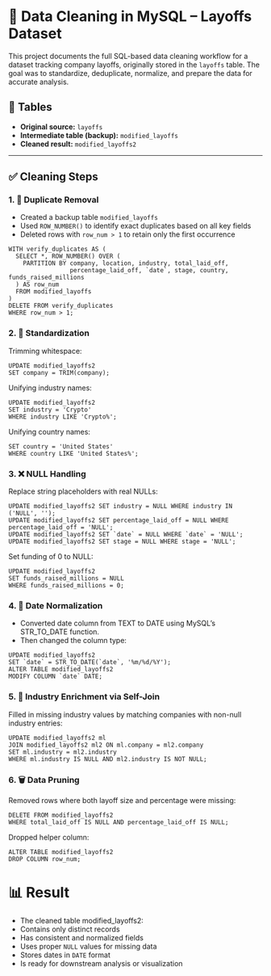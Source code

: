 # 🧼 Data Cleaning in MySQL – Layoffs Dataset

This project documents the full SQL-based data cleaning workflow for a dataset tracking company layoffs, originally stored in the `layoffs` table. The goal was to standardize, deduplicate, normalize, and prepare the data for accurate analysis.

## 📁 Tables

- **Original source:** `layoffs`
- **Intermediate table (backup):** `modified_layoffs`
- **Cleaned result:** `modified_layoffs2`

---

## ✅ Cleaning Steps

### 1. 🔁 Duplicate Removal

- Created a backup table `modified_layoffs`
- Used `ROW_NUMBER()` to identify exact duplicates based on all key fields
- Deleted rows with `row_num > 1` to retain only the first occurrence
~~~mysql
WITH verify_duplicates AS (
  SELECT *, ROW_NUMBER() OVER (
    PARTITION BY company, location, industry, total_laid_off,
                 percentage_laid_off, `date`, stage, country, funds_raised_millions
  ) AS row_num
  FROM modified_layoffs
)
DELETE FROM verify_duplicates
WHERE row_num > 1; 
~~~
### 2. 🧹 Standardization
Trimming whitespace:
~~~mysql
UPDATE modified_layoffs2
SET company = TRIM(company);
~~~
Unifying industry names:
~~~mysql
UPDATE modified_layoffs2
SET industry = 'Crypto'
WHERE industry LIKE 'Crypto%';
~~~
Unifying country names:
~~~mysql UPDATE modified_layoffs2
SET country = 'United States'
WHERE country LIKE 'United States%';
~~~
### 3. ❌ NULL Handling
Replace string placeholders with real NULLs:
~~~mysql
UPDATE modified_layoffs2 SET industry = NULL WHERE industry IN ('NULL', '');
UPDATE modified_layoffs2 SET percentage_laid_off = NULL WHERE percentage_laid_off = 'NULL';
UPDATE modified_layoffs2 SET `date` = NULL WHERE `date` = 'NULL';
UPDATE modified_layoffs2 SET stage = NULL WHERE stage = 'NULL';
~~~
Set funding of 0 to NULL:
~~~mysql
UPDATE modified_layoffs2
SET funds_raised_millions = NULL
WHERE funds_raised_millions = 0;
~~~
### 4. 📆 Date Normalization
- Converted date column from TEXT to DATE using MySQL’s STR_TO_DATE function.
- Then changed the column type:
~~~mysql
UPDATE modified_layoffs2
SET `date` = STR_TO_DATE(`date`, '%m/%d/%Y');
ALTER TABLE modified_layoffs2
MODIFY COLUMN `date` DATE;
~~~
### 5. 🔄 Industry Enrichment via Self-Join
Filled in missing industry values by matching companies with non-null industry entries:
~~~mysql
UPDATE modified_layoffs2 ml
JOIN modified_layoffs2 ml2 ON ml.company = ml2.company
SET ml.industry = ml2.industry
WHERE ml.industry IS NULL AND ml2.industry IS NOT NULL;
~~~
### 6. 🗑️ Data Pruning
Removed rows where both layoff size and percentage were missing:
~~~mysql
DELETE FROM modified_layoffs2
WHERE total_laid_off IS NULL AND percentage_laid_off IS NULL;
~~~
Dropped helper column:
~~~mysql
ALTER TABLE modified_layoffs2
DROP COLUMN row_num;
~~~
# 📊 Result
* The cleaned table modified_layoffs2:
* Contains only distinct records
* Has consistent and normalized fields
* Uses proper `NULL` values for missing data
* Stores dates in `DATE` format
* Is ready for downstream analysis or visualization


